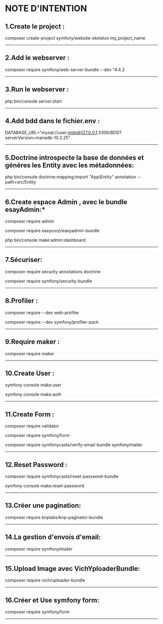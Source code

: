 NOTE D'INTENTION
================

1.Create le project :
---------------------
composer create-project symfony/website-skeleton my_project_name 

----------------------------------------------------------------------

2.Add le webserver : 
---------------------
composer require symfony/web-server-bundle --dev ^4.4.2

----------------------------------------------------------------------

3.Run le webserver : 
---------------------
php bin/console server:start

----------------------------------------------------------------------

4.Add bdd dans le fichier.env :
-------------------------------
DATABASE_URL="mysql://user:mdp@127.0.0.1:3306/BDD?serverVersion=mariadb-10.3.25"

------------------------------------------------------------------------------------

5.Doctrine introspecte la base de données et généres les Entity avec les métadonnées:
------------------------------------------------------------------------------------
php bin/console doctrine:mapping:import "App\Entity" annotation --path=src/Entity

----------------------------------------------------------------------
****6.Create espace Admin , avec le bundle esayAdmin:*****
------------------------------------------------------------------------------------
composer require admin

composer require easycorp/easyadmin-bundle

php bin/console make:admin:dashboard

-------------------------------------------------------------------------------------
7.Sécuriser:
------------
composer require security annotations doctrine 

composer require symfony/security-bundle

-------------------------------------------------------------------------------------
8.Profiler :
-------------
composer require --dev web-profiler

composer require --dev symfony/profiler-pack

-------------------------------------------------------------------------------------
9.Require maker :
-----------------
composer require maker

-------------------------------------------------------------------------------------
10.Create User :
----------------
symfony console make:user

symfony console make:auth

-------------------------------------------------------------------------------------
11.Create Form :
----------------
composer require validator

composer require symfony/form
 
composer require symfonycasts/verify-email-bundle symfony/mailer

-------------------------------------------------------------------------------------
12.Reset Password :
-------------------
 composer require symfonycasts/reset-password-bundle

 symfony console make:reset-password

-------------------------------------------------------------------------------------
13.Créer une pagination:
------------------------
composer require knplabs/knp-paginator-bundle

-------------------------------------------------------------------------------------
14.La gestion d'envois d'email:
-------------------------------
composer require symfony/mailer

-------------------------------------------------------------------------------------
15.Upload Image avec VichYploaderBundle:
----------------------------------------
composer require vich/uploader-bundle

-------------------------------------------------------------------------------------
16.Créer et Use symfony form:
-----------------------------
composer require symfony/form

------------------------------------------------------------------------------------

